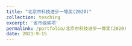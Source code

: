 ```yaml
---
title: "北京市科技进步一等奖(2020)"
collection: teaching
excerpt: '省市级奖项'
permalink: /portfolio/北京市科技进步一等奖(2020)
date: 2021-9-15
---
```




